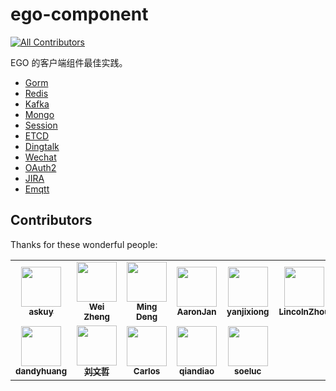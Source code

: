 # ego-component
<!-- ALL-CONTRIBUTORS-BADGE:START - Do not remove or modify this section -->
[![All Contributors](https://img.shields.io/badge/all_contributors-11-orange.svg?style=flat-square)](#contributors-)
<!-- ALL-CONTRIBUTORS-BADGE:END -->

EGO 的客户端组件最佳实践。

* [Gorm](https://github.com/ego-component/egorm)
* [Redis](https://github.com/ego-component/eredis)
* [Kafka](./ekafka)
* [Mongo](./emongo)
* [Session](./esession)
* [ETCD](./eetcd)
* [Dingtalk](./edingtalk)
* [Wechat](./ewechat)
* [OAuth2](https://github.com/ego-component/eoauth2)
* [JIRA](./ejira)
* [Emqtt](./eemqtt)

## Contributors

Thanks for these wonderful people:

<!-- ALL-CONTRIBUTORS-LIST:START - Do not remove or modify this section -->
<!-- prettier-ignore-start -->
<!-- markdownlint-disable -->
<table>
  <tr>
    <td align="center"><a href="https://github.com/askuy"><img src="https://avatars.githubusercontent.com/u/14119383?v=4" width="64px;" alt=""/><br /><sub><b>askuy</b></sub></a></td>
    <td align="center"><a href="https://github.com/sevennt"><img src="https://avatars.githubusercontent.com/u/10843736?v=4" width="64px;" alt=""/><br /><sub><b>Wei Zheng</b></sub></a></td>
    <td align="center"><a href="https://www.jianshu.com/u/f2b47e5528d8"><img src="https://avatars.githubusercontent.com/u/9923838?v=4" width="64px;" alt=""/><br /><sub><b>Ming Deng</b></sub></a></td>
    <td align="center"><a href="https://github.com/AaronJan"><img src="https://avatars.githubusercontent.com/u/4630940?v=4" width="64px;" alt=""/><br /><sub><b>AaronJan</b></sub></a></td>
    <td align="center"><a href="https://blog.gaoqixhb.com/"><img src="https://avatars.githubusercontent.com/u/4217102?v=4" width="64px;" alt=""/><br /><sub><b>yanjixiong</b></sub></a></td>
    <td align="center"><a href="http://blog.lincolnzhou.com/"><img src="https://avatars.githubusercontent.com/u/3911154?v=4" width="64px;" alt=""/><br /><sub><b>LincolnZhou</b></sub></a></td>
    <td align="center"><a href="https://www.duanlv.ltd"><img src="https://avatars.githubusercontent.com/u/20787331?v=4" width="64px;" alt=""/><br /><sub><b>Link Duan</b></sub></a></td>
  </tr>
  <tr>
    <td align="center"><a href="https://github.com/dandyhuang"><img src="https://avatars.githubusercontent.com/u/12603054?v=4" width="64px;" alt=""/><br /><sub><b>dandyhuang</b></sub></a></td>
    <td align="center"><a href="https://github.com/NeoyeElf"><img src="https://avatars.githubusercontent.com/u/6872731?v=4" width="64px;" alt=""/><br /><sub><b>刘文哲</b></sub></a></td>
    <td align="center"><a href="https://github.com/UnparalleledBeauty"><img src="https://avatars.githubusercontent.com/u/37238372?v=4" width="64px;" alt=""/><br /><sub><b>Carlos</b></sub></a></td>
    <td align="center"><a href="https://github.com/livepo"><img src="https://avatars.githubusercontent.com/u/6700352?v=4" width="64px;" alt=""/><br /><sub><b>qiandiao</b></sub></a></td>
    <td align="center"><a href="https://github.com/livepo"><img src="https://avatars.githubusercontent.com/u/17000001?s=400&u=0336f4726acdf82e13f4c19f28d6e1de39ea0b9b&v=4" width="64px;" alt=""/><br /><sub><b>soeluc</b></sub></a></td>
  </tr>
</table>

<!-- markdownlint-restore -->
<!-- prettier-ignore-end -->

<!-- ALL-CONTRIBUTORS-LIST:END -->
